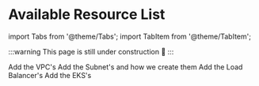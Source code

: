 # Available Resource List

import Tabs from '@theme/Tabs';
import TabItem from '@theme/TabItem';

:::warning
    This page is still under construction 🦺
:::

<Tabs>
    <TabItem value = "vpc" label = "VPC's" default>
        Add the VPC's
    </TabItem>
    <TabItem value = "subnet" label = "Subnet's" default>
        Add the Subnet's and how we create them
    </TabItem>
    <TabItem value = "loadBalancer" label = "Load Balancer's" default>
        Add the Load Balancer's
    </TabItem>
    <TabItem value = "eks" label = "EKS's" default>
        Add the EKS's
    </TabItem>
</Tabs>